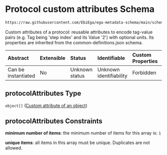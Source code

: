 # Protocol custom attributes Schema

```txt
https://raw.githubusercontent.com/EbiEga/ega-metadata-schema/main/schemas/EGA.protocol.json#/properties/protocolAttributes
```

Custom attributes of a protocol: reusable attributes to encode tag-value pairs (e.g. Tag being 'step index' and its Value '2') with optional units. Its properties are inherited from the common-definitions.json schema.

| Abstract            | Extensible | Status         | Identifiable            | Custom Properties | Additional Properties | Access Restrictions | Defined In                                                                       |
| :------------------ | :--------- | :------------- | :---------------------- | :---------------- | :-------------------- | :------------------ | :------------------------------------------------------------------------------- |
| Can be instantiated | No         | Unknown status | Unknown identifiability | Forbidden         | Forbidden             | none                | [EGA.protocol.json\*](../../../schemas/EGA.protocol.json "open original schema") |

## protocolAttributes Type

`object[]` ([Custom attribute of an object](ega-12-definitions-custom-attribute-of-an-object.md))

## protocolAttributes Constraints

**minimum number of items**: the minimum number of items for this array is: `1`

**unique items**: all items in this array must be unique. Duplicates are not allowed.
